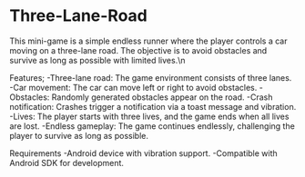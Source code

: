 # Three-Lane-Road
This mini-game is a simple endless runner where the player controls a car moving on a three-lane road. The objective is to avoid obstacles and survive as long as possible with limited lives.\n

Features;
-Three-lane road: The game environment consists of three lanes.
-Car movement: The car can move left or right to avoid obstacles.
-Obstacles: Randomly generated obstacles appear on the road.
-Crash notification: Crashes trigger a notification via a toast message and vibration.
-Lives: The player starts with three lives, and the game ends when all lives are lost.
-Endless gameplay: The game continues endlessly, challenging the player to survive as long as possible.

Requirements
-Android device with vibration support.
-Compatible with Android SDK for development.
